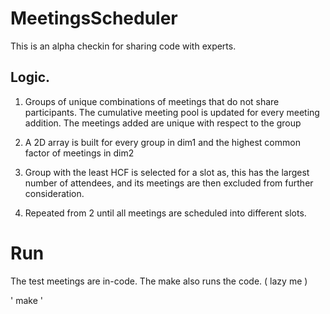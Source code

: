 # MeetingsScheduler

This is an alpha checkin for sharing code with experts.

## Logic.

1. Groups of unique combinations of meetings that do not share participants. The cumulative meeting pool is updated for every meeting addition. The meetings added are unique with respect to the group

2. A 2D array is built for every group in dim1 and the highest common factor of meetings in dim2

3. Group with the least HCF is selected for a slot as, this has the largest number of attendees, and its meetings are then excluded from further consideration.

4. Repeated from 2 until all meetings are scheduled into different slots.


# Run

The test meetings are in-code. The make also runs the code. ( lazy me )

'
make
'